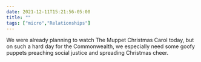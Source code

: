```yaml
---
date: 2021-12-11T15:21:56-05:00
title: ""
tags: ["micro","Relationships"]
---
```

We were already planning to watch The Muppet Christmas Carol today, but on such a hard day for the Commonwealth, we especially need some goofy puppets preaching social justice and spreading Christmas cheer.
